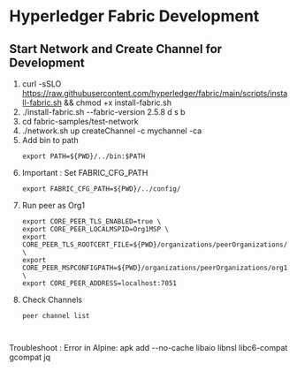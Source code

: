 # Hyperledger Fabric Development

## Start Network and Create Channel for Development
1. curl -sSLO https://raw.githubusercontent.com/hyperledger/fabric/main/scripts/install-fabric.sh && chmod +x install-fabric.sh
2. ./install-fabric.sh --fabric-version 2.5.8 d s b
3. cd fabric-samples/test-network
4. ./network.sh up createChannel -c mychannel -ca
5. Add bin to path 
    ~~~
    export PATH=${PWD}/../bin:$PATH
   
6. Important : Set FABRIC_CFG_PATH
    ~~~
    export FABRIC_CFG_PATH=${PWD}/../config/
7. Run peer as Org1 
    ~~~ 
    export CORE_PEER_TLS_ENABLED=true \
    export CORE_PEER_LOCALMSPID=Org1MSP \
    export CORE_PEER_TLS_ROOTCERT_FILE=${PWD}/organizations/peerOrganizations/org1.example.com/peers/peer0.org1.example.com/tls/ca.crt \
    export CORE_PEER_MSPCONFIGPATH=${PWD}/organizations/peerOrganizations/org1.example.com/users/Admin@org1.example.com/msp \
    export CORE_PEER_ADDRESS=localhost:7051

8. Check Channels 
    ~~~ 
    peer channel list



Troubleshoot :
Error in Alpine: 
apk add --no-cache libaio libnsl libc6-compat gcompat jq

